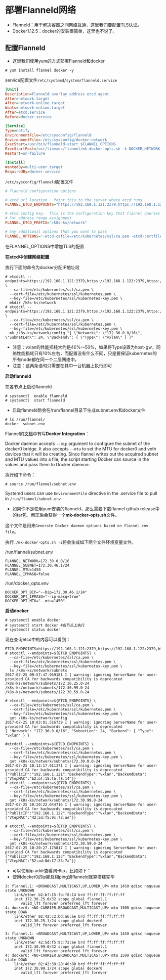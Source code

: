 # 部署Flanneld网络


+ Flanneld：用于解决容器之间网络互通，这里我们要配置TLS认证。
+ Docker1.12.5：docker的安装很简单，这里也不说了。




## 配置Flanneld
+ 这里我们使用yum的方式部署Flanneld和docker
```
# yum install flannel docker -y
```
service配置文件`/etc/systemd/system/flanneld.service`

```ini
[Unit]
Description=Flanneld overlay address etcd agent
After=network.target
After=network-online.target
Wants=network-online.target
After=etcd.service
Before=docker.service

[Service]
Type=notify
EnvironmentFile=/etc/sysconfig/flanneld
EnvironmentFile=-/etc/sysconfig/docker-network
ExecStart=/usr/bin/flanneld-start $FLANNEL_OPTIONS
ExecStartPost=/usr/libexec/flannel/mk-docker-opts.sh -k DOCKER_NETWORK_OPTIONS -d /run/flannel/docker
Restart=on-failure

[Install]
WantedBy=multi-user.target
RequiredBy=docker.service

```

`/etc/sysconfig/flanneld`配置文件

```ini
# Flanneld configuration options  

# etcd url location.  Point this to the server where etcd runs
FLANNEL_ETCD_ENDPOINTS="https://192.168.1.121:2379,https://192.168.1.122:2379,https://192.168.1.123:2379"

# etcd config key.  This is the configuration key that flannel queries
# For address range assignment
FLANNEL_ETCD_PREFIX="/k8s-ks/network"

# Any additional options that you want to pass
FLANNEL_OPTIONS="-etcd-cafile=/etc/kubernetes/ssl/ca.pem -etcd-certfile=/etc/kubernetes/ssl/kubernetes.pem -etcd-keyfile=/etc/kubernetes/ssl/kubernetes-key.pem"

```

在FLANNEL_OPTIONS中增加TLS的配置

**在etcd中创建网络配置**

执行下面的命令为docker分配IP地址段

```shell
# etcdctl --endpoints=https://192.168.1.121:2379,https://192.168.1.122:2379,https://192.168.1.123:2379 \
  --ca-file=/etc/kubernetes/ssl/ca.pem \
  --cert-file=/etc/kubernetes/ssl/kubernetes.pem \
  --key-file=/etc/kubernetes/ssl/kubernetes-key.pem \
  mkdir /k8s-ks/network
# etcdctl --endpoints=https://192.168.1.121:2379,https://192.168.1.122:2379,https://192.168.1.123:2379 \
  --ca-file=/etc/kubernetes/ssl/ca.pem \
  --cert-file=/etc/kubernetes/ssl/kubernetes.pem \
  --key-file=/etc/kubernetes/ssl/kubernetes-key.pem \
  mk /k8s-ks/network/config "{ \"Network\": \"172.30.0.0/16\", \"SubnetLen\": 24, \"Backend\": { \"Type\": \"vxlan\" } }"
```

+ 注意：vxlan的性能损耗大约是40%～50%，如果将Type设置为host-gw，网络性能损耗只有10%左右，而配置没有什么不同，只是要保证kubernetes的所有node都在同一个二层网络中。
+ 注意：这两条语句只需要在其中一台机器上执行即可  

**启动flanneld**

在各节点上启动flanneld
```
# systemctl  enable flanneld
# systemctl  start flanneld
```
+ 启动flanneld后会在/run/flannel目录下生成subnet.env和docker文件
```
# ls /run/flannel/
docker  subnet.env
```
Flannel的[文档](https://github.com/coreos/flannel/blob/master/Documentation/running.md)中有写**Docker Integration**：

Docker daemon accepts `--bip` argument to configure the subnet of the docker0 bridge. It also accepts `--mtu` to set the MTU for docker0 and veth devices that it will be creating. Since flannel writes out the acquired subnet and MTU values into a file, the script starting Docker can source in the values and pass them to Docker daemon:

执行如下命令：
```
# source /run/flannel/subnet.env
```

Systemd users can use `EnvironmentFile` directive in the .service file to pull in `/run/flannel/subnet.env`

+ 如果你不是使用yum安装的flanneld，那么需要下载flannel github release中的tar包，解压后会获得一个**mk-docker-opts.sh**文件。

这个文件是用来`Generate Docker daemon options based on flannel env file`。

执行`./mk-docker-opts.sh -i`将会生成如下两个文件环境变量文件。

/run/flannel/subnet.env

```
FLANNEL_NETWORK=172.30.0.0/16
FLANNEL_SUBNET=172.30.46.1/24
FLANNEL_MTU=1450
FLANNEL_IPMASQ=false
```

/run/docker_opts.env

```
DOCKER_OPT_BIP="--bip=172.30.46.1/24"
DOCKER_OPT_IPMASQ="--ip-masq=true"
DOCKER_OPT_MTU="--mtu=1450"
```
**启动docker**
```
# systemctl enable docker
# systemctl start docker #各节点上执行
# systemctl status docker
```

现在查询etcd中的内容可以看到：

```
ETCD_ENDPOINTS=https://192.168.1.121:2379,https://192.168.1.122:2379,https://192.168.1.123:2379 
# etcdctl --endpoints=${ETCD_ENDPOINTS} \
  --ca-file=/etc/kubernetes/ssl/ca.pem \
  --cert-file=/etc/kubernetes/ssl/kubernetes.pem \
  --key-file=/etc/kubernetes/ssl/kubernetes-key.pem \
  ls /k8s-ks/network/subnets
2017-07-25 09:57:47.969181 I | warning: ignoring ServerName for user-provided CA for backwards compatibility is deprecated
/k8s-ks/network/subnets/172.30.25.0-24
/k8s-ks/network/subnets/172.30.99.0-24
/k8s-ks/network/subnets/172.30.59.0-24

# etcdctl --endpoints=${ETCD_ENDPOINTS} \
  --ca-file=/etc/kubernetes/ssl/ca.pem \
  --cert-file=/etc/kubernetes/ssl/kubernetes.pem \
  --key-file=/etc/kubernetes/ssl/kubernetes-key.pem \
  get /k8s-ks/network/config
2017-07-25 10:03:01.516739 I | warning: ignoring ServerName for user-provided CA for backwards compatibility is deprecated
{ "Network": "172.30.0.0/16", "SubnetLen": 24, "Backend": { "Type": "vxlan" } }

#etcdctl --endpoints=${ETCD_ENDPOINTS} \
  --ca-file=/etc/kubernetes/ssl/ca.pem \
  --cert-file=/etc/kubernetes/ssl/kubernetes.pem \
  --key-file=/etc/kubernetes/ssl/kubernetes-key.pem \
  get /k8s-ks/network/subnets/172.30.0.0-24
2017-07-25 10:12:17.911371 I | warning: ignoring ServerName for user-provided CA for backwards compatibility is deprecated
{"PublicIP":"192.168.1.121","BackendType":"vxlan","BackendData":{"VtepMAC":"b2:bf:15:fb:f8:14"}}
# etcdctl --endpoints=${ETCD_ENDPOINTS} \
  --ca-file=/etc/kubernetes/ssl/ca.pem \
  --cert-file=/etc/kubernetes/ssl/kubernetes.pem \
  --key-file=/etc/kubernetes/ssl/kubernetes-key.pem \
  get /k8s-ks/network/subnets/172.30.99.0-24
2017-07-25 10:20:22.044716 I | warning: ignoring ServerName for user-provided CA for backwards compatibility is deprecated
{"PublicIP":"192.168.1.122","BackendType":"vxlan","BackendData":{"VtepMAC":"42:5d:f5:9c:72:ae"}}

# etcdctl --endpoints=${ETCD_ENDPOINTS} \
  --ca-file=/etc/kubernetes/ssl/ca.pem \
  --cert-file=/etc/kubernetes/ssl/kubernetes.pem \
  --key-file=/etc/kubernetes/ssl/kubernetes-key.pem \
  get /k8s-ks/network/subnets/172.30.59.0-24
2017-07-25 10:20:27.175817 I | warning: ignoring ServerName for user-provided CA for backwards compatibility is deprecated
{"PublicIP":"192.168.1.123","BackendType":"vxlan","BackendData":{"VtepMAC":"52:ad:8d:17:23:7a"}}

```
+ 可以使用ip addr查看网卡ip，比如如下：
+ 使用docker0的ip能互相ping通flanneld就算搭建完毕
```
3: flannel.1: <BROADCAST,MULTICAST,UP,LOWER_UP> mtu 1450 qdisc noqueue state UNKNOWN 
    link/ether b2:bf:15:fb:f8:14 brd ff:ff:ff:ff:ff:ff
    inet 172.30.25.0/32 scope global flannel.1
       valid_lft forever preferred_lft forever
4: docker0: <NO-CARRIER,BROADCAST,MULTICAST,UP> mtu 1500 qdisc noqueue state DOWN 
    link/ether 02:42:c2:bd:a6:ae brd ff:ff:ff:ff:ff:ff
    inet 172.30.25.1/24 scope global docker0
       valid_lft forever preferred_lft forever
```
```
3: flannel.1: <BROADCAST,MULTICAST,UP,LOWER_UP> mtu 1450 qdisc noqueue state UNKNOWN 
    link/ether 42:5d:f5:9c:72:ae brd ff:ff:ff:ff:ff:ff
    inet 172.30.99.0/32 scope global flannel.1
       valid_lft forever preferred_lft forever
4: docker0: <NO-CARRIER,BROADCAST,MULTICAST,UP> mtu 1500 qdisc noqueue state DOWN 
    link/ether 02:42:38:28:40:88 brd ff:ff:ff:ff:ff:ff
    inet 172.30.99.1/24 scope global docker0
       valid_lft forever preferred_lft forever

```
